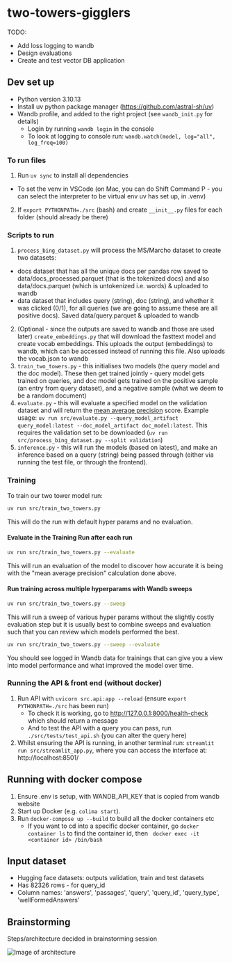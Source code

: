 # two-towers-gigglers

TODO:

- Add loss logging to wandb
- Design evaluations
- Create and test vector DB application

## Dev set up

- Python version 3.10.13
- Install uv python package manager (https://github.com/astral-sh/uv)
- Wandb profile, and added to the right project (see `wandb_init.py` for details)
  - Login by running `wandb login` in the console
  - To look at logging to console run: `wandb.watch(model, log="all", log_freq=100)`

### To run files

1. Run `uv sync` to install all dependencies

- To set the venv in VSCode (on Mac, you can do Shift Command P - you can select the interpreter to be virtual env uv has set up, in .venv)

2. If `export PYTHONPATH=./src` (bash) and create `__init__.py` files for each folder (should already be there)

### Scripts to run

1. `process_bing_dataset.py` will process the MS/Marcho dataset to create two datasets:

- docs dataset that has all the unique docs per pandas row saved to data/docs_processed.parquet (that is the tokenized docs) and also data/docs.parquet (which is untokenized i.e. words) & uploaded to wandb
- data dataset that includes query (string), doc (string), and whether it was clicked (0/1), for all queries (we are going to assume these are all positive docs). Saved data/query.parquet & uploaded to wandb

2. (Optional - since the outputs are saved to wandb and those are used later) `create_embeddings.py` that will download the fasttext model and create vocab embeddings. This uploads the output (embeddings) to wandb, which can be accessed instead of running this file. Also uploads the vocab.json to wandb
3. `train_two_towers.py` - this initialises two models (the query model and the doc model). These then get trained jointly - query model gets trained on queries, and doc model gets trained on the positive sample (an entry from query dataset), and a negative sample (what we deem to be a random document)
4. `evaluate.py` - this will evaluate a specified model on the validation dataset and will return the [mean average precision](<https://en.wikipedia.org/wiki/Evaluation_measures_(information_retrieval)#Mean_average_precision>) score. Example usage: `uv run src/evaluate.py --query_model_artifact query_model:latest --doc_model_artifact doc_model:latest`. This requires the validation set to be downloaded (`uv run src/process_bing_dataset.py --split validation`)
5. `inference.py` - this will run the models (based on latest), and make an inference based on a query (string) being passed through (either via running the test file, or through the frontend).

### Training

To train our two tower model run:

```bash
uv run src/train_two_towers.py
```

This will do the run with default hyper params and no evaluation.

#### Evaluate in the Training Run after each run

```bash
uv run src/train_two_towers.py --evaluate
```

This will run an evaluation of the model to discover how accurate it is being with the "mean average precision" calculation done above.

#### Run training across multiple hyperparams with Wandb sweeps

```bash
uv run src/train_two_towers.py --sweep
```

This will run a sweep of various hyper params without the slightly costly evaluation step but it is usually best to combine sweeps and evaluation such that you can review which models performed the best.

```bash
uv run src/train_two_towers.py --sweep --evaluate
```

You should see logged in Wandb data for trainings that can give you a view into model performance and what improved the model over time.

### Running the API & front end (without docker)
1. Run API with `uvicorn src.api:app --reload` (ensure `export PYTHONPATH=./src` has been run)
   - To check it is working, go to http://127.0.0.1:8000/health-check which should return a message
   - And to test the API with a query you can pass, run `./src/tests/test_api.sh` (you can alter the query here)
2. Whilst ensuring the API is running, in another terminal run: `streamlit run src/streamlit_app.py`, where you can access the interface at: http://localhost:8501/

## Running with docker compose
1. Ensure .env is setup, with WANDB_API_KEY that is copied from wandb website
2. Start up Docker (e.g. `colima start`).
3. Run `docker-compose up --build` to build all the docker containers etc
   - If you want to cd into a specific docker container, go `docker container ls` to find the container id, then ` docker exec -it <container id> /bin/bash`

## Input dataset

- Hugging face datasets: outputs validation, train and test datasets
- Has 82326 rows - for query_id
- Column names: 'answers', 'passages', 'query', 'query_id', 'query_type', 'wellFormedAnswers'

## Brainstorming

Steps/architecture decided in brainstorming session

![Image of architecture](https://github.com/user-attachments/assets/9713a5dc-d4bc-445e-a6fb-79a0049e9265)
